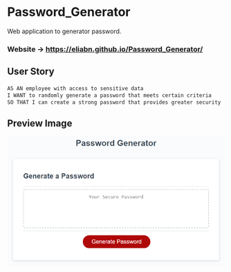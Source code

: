 # Password_Generator
Web application to generator password.
### Website -> https://eliabn.github.io/Password_Generator/


## User Story

```
AS AN employee with access to sensitive data
I WANT to randomly generate a password that meets certain criteria
SO THAT I can create a strong password that provides greater security

```
## Preview Image
![The Password Generator application displays a red button to "Generate Password".](./Assets/images/03-javascript-homework-demo.png)
